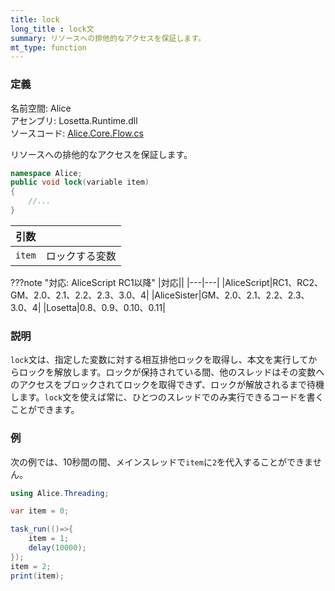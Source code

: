 ```yaml
---
title: lock
long_title : lock文
summary: リソースへの排他的なアクセスを保証します。
mt_type: function
---
```


### 定義
名前空間: Alice<br/>
アセンブリ: Losetta.Runtime.dll<br/>
ソースコード: [Alice.Core.Flow.cs](https://github.com/WSOFT-Project/Losetta/blob/master/Losetta.Runtime/Core/Alice.Core.Flow.cs)

リソースへの排他的なアクセスを保証します。

```cs title="AliceScript"
namespace Alice;
public void lock(variable item)
{
    //...
}
```

|引数| |
|-|-|
|`item`|ロックする変数|

???note "対応: AliceScript RC1以降"
    |対応||
    |---|---|
    |AliceScript|RC1、RC2、GM、2.0、2.1、2.2、2.3、3.0、4|
    |AliceSister|GM、2.0、2.1、2.2、2.3、3.0、4|
    |Losetta|0.8、0.9、0.10、0.11|

### 説明
`lock`文は、指定した変数に対する相互排他ロックを取得し、本文を実行してからロックを解放します。ロックが保持されている間、他のスレッドはその変数へのアクセスをブロックされてロックを取得できず、ロックが解放されるまで待機します。`lock`文を使えば常に、ひとつのスレッドでのみ実行できるコードを書くことができます。

### 例
次の例では、10秒間の間、メインスレッドで`item`に`2`を代入することができません。

```cs title="AliceScript"
using Alice.Threading;

var item = 0;

task_run(()=>{
    item = 1;
    delay(10000);
});
item = 2;
print(item);
```
